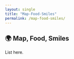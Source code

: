 ```yaml
---
layout: single
title: "Map-Food-Smiles"
permalink: /map-food-smiles/
---
```


## 🌍 Map, Food, Smiles

List here.
